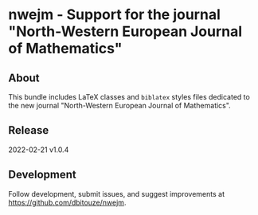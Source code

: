 nwejm - Support for the journal "North-Western European Journal of Mathematics"
===============================================================================

About
-------
This bundle includes LaTeX classes and `biblatex` styles files dedicated to the
new journal "North-Western European Journal of Mathematics".

Release
-------
2022-02-21 v1.0.4

Development
-----------
Follow development, submit issues, and suggest improvements at
https://github.com/dbitouze/nwejm.
